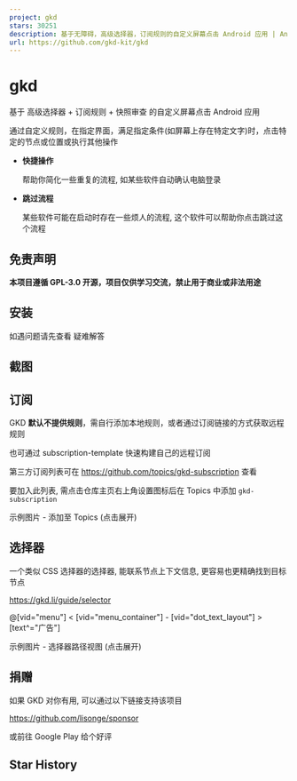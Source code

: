 ```yaml
---
project: gkd
stars: 30251
description: 基于无障碍，高级选择器，订阅规则的自定义屏幕点击 Android 应用 | An Android APP with custom screen tapping based on Accessibility, Advanced Selectors, and Subscription Rules
url: https://github.com/gkd-kit/gkd
---
```


gkd
===

基于 高级选择器 + 订阅规则 + 快照审查 的自定义屏幕点击 Android 应用

通过自定义规则，在指定界面，满足指定条件(如屏幕上存在特定文字)时，点击特定的节点或位置或执行其他操作

-   **快捷操作**
    
    帮助你简化一些重复的流程, 如某些软件自动确认电脑登录
    
-   **跳过流程**
    
    某些软件可能在启动时存在一些烦人的流程, 这个软件可以帮助你点击跳过这个流程
    

免责声明
----

**本项目遵循 GPL-3.0 开源，项目仅供学习交流，禁止用于商业或非法用途**

安装
--

如遇问题请先查看 疑难解答

截图
--

订阅
--

GKD **默认不提供规则**，需自行添加本地规则，或者通过订阅链接的方式获取远程规则

也可通过 subscription-template 快速构建自己的远程订阅

第三方订阅列表可在 https://github.com/topics/gkd-subscription 查看

要加入此列表, 需点击仓库主页右上角设置图标后在 Topics 中添加 `gkd-subscription`

示例图片 - 添加至 Topics (点击展开)

选择器
---

一个类似 CSS 选择器的选择器, 能联系节点上下文信息, 更容易也更精确找到目标节点

https://gkd.li/guide/selector

@\[vid="menu"\] < \[vid="menu\_container"\] - \[vid="dot\_text\_layout"\] > \[text^="广告"\]

示例图片 - 选择器路径视图 (点击展开)

捐赠
--

如果 GKD 对你有用, 可以通过以下链接支持该项目

https://github.com/lisonge/sponsor

或前往 Google Play 给个好评

Star History
------------

